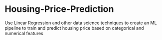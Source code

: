 # Housing-Price-Prediction
Use Linear Regression and other data science techniques to create an ML pipeline to train and predict housing price based on categorical and numerical features
